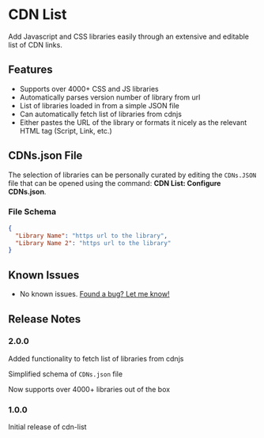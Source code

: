 # CDN List

Add Javascript and CSS libraries easily through an extensive and editable list of CDN links.

## Features

- Supports over 4000+ CSS and JS libraries
- Automatically parses version number of library from url
- List of libraries loaded in from a simple JSON file
- Can automatically fetch list of libraries from cdnjs
- Either pastes the URL of the library or formats it nicely as the relevant HTML tag (Script, Link, etc.)

## CDNs.json File

The selection of libraries can be personally curated by editing the `CDNs.JSON` file that can be opened using the command: **CDN List: Configure CDNs.json**.  

### File Schema

```json
{
  "Library Name": "https url to the library",
  "Library Name 2": "https url to the library"
}
```

## Known Issues

* No known issues. [Found a bug? Let me know!](mailto:aryan@aryanmann.com)

## Release Notes

### 2.0.0

Added functionality to fetch list of libraries from cdnjs

Simplified schema of `CDNs.json` file

Now supports over 4000+ libraries out of the box

### 1.0.0

Initial release of cdn-list
